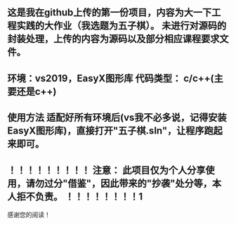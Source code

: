 这是我在github上传的第一份项目，内容为大一下工程实践的大作业（我选题为五子棋）。
未进行对源码的封装处理，上传的内容为源码以及部分相应课程要求文件。
--------------
环境：vs2019，EasyX图形库
代码类型： c/c++(主要还是c++)
--------------
使用方法
适配好所有环境后(vs我不必多说，记得安装EasyX图形库)，直接打开"五子棋.sln"，让程序跑起来即可。
--------------
！！！！！！！！！
注意： 此项目仅为个人分享使用，请勿过分"借鉴"，因此带来的"抄袭"处分等，本人拒不负责。
！！！！！！！！1
-------------
感谢您的阅读！
